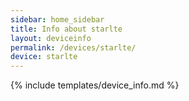 ```yaml
---
sidebar: home_sidebar
title: Info about starlte
layout: deviceinfo
permalink: /devices/starlte/
device: starlte
---
```

{% include templates/device_info.md %}
